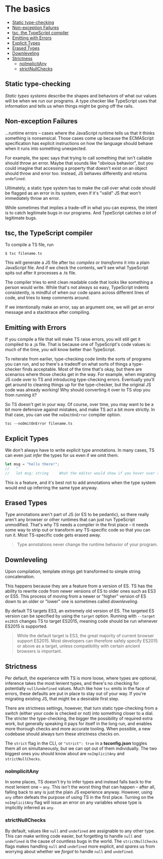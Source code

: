 # The basics

- [Static type-checking](#static-type-checking)
- [Non-exception Failures](#non-exception-failures)
- [tsc, the TypeScript compiler](#tsc-the-typescript-compiler)
- [Emitting with Errors](#emitting-with-errors)
- [Explicit Types](#explicit-types)
- [Erased Types](#erased-types)
- [Downleveling](#downleveling)
- [Strictness](#strictness)
  - [noImplicitAny](#noimplicitany)
  - [strictNullChecks](#strictnullchecks)

## Static type-checking

_Static types systems_ describe the shapes and behaviors of what our values will be when we run our programs. A type 
checker like TypeScript uses that information and tells us when things might be going off the rails.


## Non-exception Failures

...runtime errors – cases where the JavaScript runtime tells us that it thinks something is nonsensical. Those cases come up
because the ECMAScript specification has explicit instructions on how the language should behave when it runs into
something unexpected.

For example, the spec says that trying to call something that isn't callable should throw an error. Maybe that sounds 
like "obvious behavior", but you could imagine that accessing a property that doesn't exist on an object should throw 
and error too. Instead, JS behaves differently and returns `undefined`.

Ultimately, a static type system has to make the call over what code should be flagged as an error in its system, even
if it's "valid" JS that won't immediately throw an error.

While sometimes that implies a trade-off in what you can express, the intent is to catch legitimate bugs in our programs.
And TypeScript catches _a lot_ of legitimate bugs.


## tsc, the TypeScript compiler

To compile a TS file, run

`$ tsc filename.ts`

This will generate a JS file after tsc _compiles_ or _transforms_ it into a plain JavaScript file. And if we check the
contents, we'll see what TypeScript spits out after it processes a .ts file. 

The compiler tries to emit clean readable code that looks like something a person would write. While that's not always so
easy, TypeScript indents consistently, is mindful of when our code spans across different lines of code, and tries to
keep comments around.

If we intentionally make an error, say an argument one, we will get an error message and a stacktrace after compiling.  


## Emitting with Errors

If you compile a file that will make TS raise errors, you will still get it compiled to a .js file. That is because one
of TypeScript's code values is: much of the time, _you_ will know better than TypeScript.

To reiterate from earlier, type-checking code limits the sorts of programs you can run, and so there's a tradeoff on 
what sorts of things a type-checker finds acceptable. Most of the time that's okay, but there are scenarios where those 
checks get in the way. For example, when migrating JS code over to TS and introducing type-checking errors. Eventually
you'll get around to cleaning things up for the type-checker, but the original JS code was already working! Why should
converting it over to TS stop you from running it?

So TS doesn't get in your way. Of course, over time, you may want to be a bit more defensive against mistakes, and make TS
act a bit more strictly. In that case, you can use the `noEmitOnError` compiler option.

`tsc --noOmitOnError filename.ts`


## Explicit Types

We don't always have to write explicit type annotations. In many cases, TS can even just _infer_ the types for us even if
we omit them.

```typescript
let msg = "hello there!";
//   ^
//   let msg: string     What the editor would show if you hover over the word
```

This is a feature, and it's best not to add annotations when the type system would end up inferring the same type anyway.


## Erased Types

Type annotations aren't part of JS (or ES to be pedantic), so there really aren't any browser or other runtimes that can
just run TypeScript unmodified. That's why TS needs a compiler in the first place – it needs some way to strip out or 
transform any TS-specific code so that you can run it. Most TS-specific code gets erased away.

> Type annotations never change the runtime behavior of your program.


## Downleveling

Upon compilation, template strings get transformed to simple string concatenation.

This happens because they are a feature from a version of ES. TS has the ability to rewrite code from newer versions of
ES to older ones such as ES3 or ES5. This process of moving from a newer or "higher" version of ES down to an older or
"lower" one is sometimes called _downleveling_.

By default TS targets ES3, an extremely old version of ES. The targeted ES version can be specified by using the `target`
option. Running with `--target es2015` changes TS to target ES2015, meaning code should be run whenever ES2015 is 
supported. 

> While the default target is ES3, the great majority of current browser support ES2015. Most developers can therefore
> safely specify ES2015 or above as a target, unless compatibility with certain ancient browsers is important.


## Strictness

Per default, the experience with TS is more loose, where types are optional, inference takes the most lenient types, and
there's no checking for potentially `null`/`undefined` values. Much like how `tsc` emits in the face of errors, these 
defaults are put in place to stay out of your way. If you're migrating existing JS, that might be a desirable first step.

There are strictness settings, however, that turn static type-checking from a switch (either your code is checked or
not) into something closer to a dial. The stricter the type-checking, the bigger the possibility of required extra work,
but generally speaking it pays for itself in the long run, and enables more thorough checks and more accurate tooling.
When possible, a new codebase should always turn these strictness checks on.

The `strict` flag in the CLI, or `"strict": true` in a **tsconfig.json** toggles them all on simultaneously, but we
can opt out of them individually. The two biggest ones you should know about are `noImplicitAny` and `strictNullChecks`.

### noImplicitAny

In some places, TS doesn't try to infer types and instead falls back to the most lenient one – `any`. This isn't the worst
thing that can happen – after all, falling back to any is just the plain JS experience anyway. 
However, using `any` often defeats the purpose of using TS in the first place. Turning on the `noImplicitAny` flag will 
issue an error on any variables whose type is implicitly inferred as `any`.

### strictNullChecks

By default, values like `null` and `undefined` are assignable to any other type. This can make writing code easier, but
forgetting to handle `null` and `undefined` is the cause of countless bugs in the world. The `strictNullChecks` flags 
makes handling `null` and `undefined` more explicit, and _spares_ us from worrying about whether we _forgot_ to handle
`null` and `undefined`.
